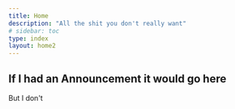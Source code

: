 ```yaml
---
title: Home
description: "All the shit you don't really want"
# sidebar: toc
type: index
layout: home2
---
```


## If I had an Announcement it would go here

But I don't